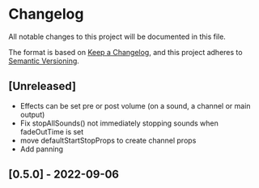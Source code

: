 # Changelog
All notable changes to this project will be documented in this file.

The format is based on [Keep a Changelog](https://keepachangelog.com/en/1.0.0/),
and this project adheres to [Semantic Versioning](https://semver.org/spec/v2.0.0.html).

## [Unreleased]
- Effects can be set pre or post volume (on a sound, a channel or main output)
- Fix stopAllSounds() not immediately stopping sounds when fadeOutTime is set
- move defaultStartStopProps to create channel props
- Add panning

## [0.5.0] - 2022-09-06
